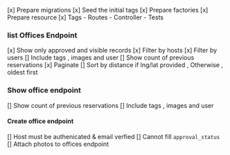 [x] Prepare migrations 
[x] Seed the initial tags 
[x] Prepare factories 
[x] Prepare resource 
[x] Tags 
    - Routes
    - Controller
    - Tests

### list Offices Endpoint 
[x] Show only approved and visible records 
[x] Filter by hosts 
[x] Filter by users 
[] Include tags , images and user
[] Show count of previous reservations 
[x] Paginate 
[] Sort by distance if lng/lat provided , Otherwise , oldest first 

### Show office endpoint 

[] Show count of previous reservations 
[] Include tags , images and user

#### Create office endpoint 

[] Host must be authenicated & email verfied 
[] Cannot fill `approval_status`
[] Attach photos to offices endpoint 